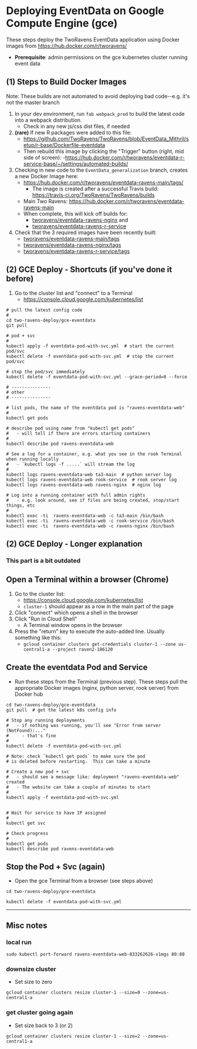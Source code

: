 # Deploying EventData on Google Compute Engine (gce)

These steps deploy the TwoRavens EventData application using Docker images from https://hub.docker.com/r/tworavens/

- **Prerequisite**: admin permissions on the gce kubernetes cluster running event data

## (1) Steps to Build Docker Images

Note: These builds are not automated to avoid deploying bad code--e.g. it's not the master branch

1. In your dev environment, run `fab webpack_prod` to build the latest code into a webpack distribution.
     - Check in any new js/css dist files, if needed
1. **(rare)** If new R packages were added to this file:
    - https://github.com/TwoRavens/TwoRavens/blob/EventData_Mithril/setup/r-base/Dockerfile-eventdata
    - Then rebuild this image by clicking the "Trigger" button (right, mid side of screen):
        -https://hub.docker.com/r/tworavens/eventdata-r-service-base/~/settings/automated-builds/
1. Checking in new code to the `EventData_generalization` branch, creates a new Docker Image here:
    - https://hub.docker.com/r/tworavens/eventdata-ravens-main/tags/
        - The image is created after a successful Travis build: https://travis-ci.org/TwoRavens/TwoRavens/builds
    - Main Two Ravens: https://hub.docker.com/r/tworavens/eventdata-ravens-main
    - When complete, this will kick off builds for:
        - [tworavens/eventdata-ravens-nginx](https://hub.docker.com/r/tworavens/eventdata-ravens-nginx/) and
        - [tworavens/eventdata-ravens-r-service](https://hub.docker.com/r/tworavens/eventdata-ravens-r-service/)
1. Check that the 3 required images have been recently built:
    - [tworavens/eventdata-ravens-main/tags](https://hub.docker.com/r/tworavens/eventdata-ravens-main/tags/)
    - [tworavens/eventdata-ravens-nginx/tags](https://hub.docker.com/r/tworavens/eventdata-ravens-nginx/tags/)
    - [tworavens/eventdata-ravens-r-service/tags](https://hub.docker.com/r/tworavens/eventdata-ravens-r-service/tags/)

## (2) GCE Deploy - Shortcuts (if you've done it before)

1. Go to the cluster list and "connect" to a Terminal
    - https://console.cloud.google.com/kubernetes/list

```
# pull the latest config code
#
cd two-ravens-deploy/gce-eventdata
git pull

# pod + svc
#
kubectl apply -f eventdata-pod-with-svc.yml  # start the current pod/svc
kubectl delete -f eventdata-pod-with-svc.yml  # stop the current pod/svc

# stop the pod/svc immediately
kubectl delete -f eventdata-pod-with-svc.yml --grace-period=0 --force

# ---------------
# other
# ---------------

# list pods, the name of the eventdata pod is "ravens-eventdata-web"
#
kubectl get pods

# describe pod using name from "kubectl get pods"
#   - will tell if there are errors starting containers
#
kubectl describe pod ravens-eventdata-web

# See a log for a container, e.g. what you see in the rook Terminal when running locally
#   - `kubectl logs -f .....` will stream the log
#
kubectl logs ravens-eventdata-web ta3-main  # python server log
kubectl logs ravens-eventdata-web rook-service  # rook server log
kubectl logs ravens-eventdata-web ravens-nginx  # nginx log

# Log into a running container with full admin rights
#   - e.g. look around, see if files are being created, stop/start things, etc
#
kubectl exec -ti  ravens-eventdata-web -c ta3-main /bin/bash
kubectl exec -ti  ravens-eventdata-web -c rook-service /bin/bash
kubectl exec -ti  ravens-eventdata-web -c ravens-nginx /bin/bash

```

## (2) GCE Deploy - Longer explanation

### This part is a bit outdated

## Open a Terminal within a browser (Chrome)

1. Go to the cluster list:
    - https://console.cloud.google.com/kubernetes/list
    - `cluster-1` should appear as a row in the main part of the page
1. Click "connect" which opens a shell in the browser
1. Click "Run in Cloud Shell"
    - A Terminal window opens in the browser
1. Press the "return" key to execute the auto-added line.  Usually something like this:
    - `gcloud container clusters get-credentials cluster-1 --zone us-central1-a --project raven2-186120`

## Create the eventdata Pod and Service

- Run these steps from the Terminal (previous step).  These steps pull the appropriate Docker images (nginx, python server, rook server) from Docker hub

```
cd two-ravens-deploy/gce-eventdata
git pull  # get the latest k8s config info

# Stop any running deployments
#   - if nothing was running, you'll see "Error from server (NotFound):..."
#     - that's fine
#
kubectl delete -f eventdata-pod-with-svc.yml

# Note: check `kubectl get pods` to make sure the pod
# is deleted before restarting.  This can take a minute

# Create a new pod + svc
#   - should see a message like: deployment "ravens-eventdata-web" created
#   - The website can take a couple of minutes to start
#
kubectl apply -f eventdata-pod-with-svc.yml


# Wait for service to have IP assigned
#
kubectl get svc

# Check progress
#
kubectl get pods
kubectl describe pod ravens-eventdata-web
```

## Stop the Pod + Svc (again)

- Open the gce Terminal from a browser (see steps above)

```
cd two-ravens-deploy/gce-eventdata

kubectl delete -f eventdata-pod-with-svc.yml

```

---

## Misc notes

### local run

```
sudo kubectl port-forward ravens-eventdata-web-833262626-v1mgs 80:80
```

### downsize cluster

- Set size to zero

```
gcloud container clusters resize cluster-1 --size=0 --zone=us-central1-a
```

### get cluster going again

- Set size back to 3 (or 2)

```
gcloud container clusters resize cluster-1 --size=2 --zone=us-central1-a
```
